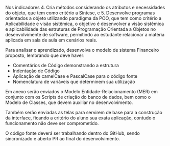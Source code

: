 Nos indicadores 4. Cria métodos considerando os atributos e necessidades do objeto, que tem como critério a Síntese, e 5.
Desenvolve programas orientados a objeto utilizando paradigma da POO, que tem como critério a Aplicabilidade e visão
sistêmica, o objetivo é desenvolver a visão sistêmica e aplicabilidade das estruturas de Programação Orientada a Objetos no desenvolvimente de software, permitindo ao estudante relacionar a matéria aplicada em sala de aula em cenários reais.

Para analisar o aprendizado, desenvolva o modelo de sistema Financeiro proposto, lembrando que deve haver:

* Comentários de Código demonstrando a estrutura
* Indentação de Código
* Aplicação de camelCase e PascalCase para o código fonte
* Nomenclatura de variáveis que determinem sua utilização

Em anexo serão enviados o Modelo Entidade-Relacionamento (MER) em conjunto com os Scripts de criação do banco de dados, bem como o Modelo de Classes, que devem auxiliar no desenvolvimento.

Também serão enviadas as telas para servirem de base para a construção da interface, ficando a critério do aluno sua exata aplicação, contudo o funcionamento não deve ser comprometido.

O código fonte deverá ser trabalhando dentro do GitHub, sendo sincronizado e aberto PR ao final do desenvolvimento.